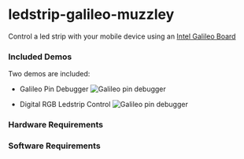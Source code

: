 ledstrip-galileo-muzzley
========================

Control a led strip with your mobile device using an [Intel Galileo Board](http://arduino.cc/en/ArduinoCertified/IntelGalileo)



### Included Demos

Two demos are included:
  - Galileo Pin Debugger
    ![Galileo pin debugger](https://raw.github.com//v0od0oChild/ledstrip-galileo-muzzley/debugger_preview.png)


  - Digital RGB Ledstrip Control
    ![Galileo pin debugger](https://raw.github.com//v0od0oChild/ledstrip-galileo-muzzley/ledstrip_preview.png)


### Hardware Requirements



### Software Requirements
